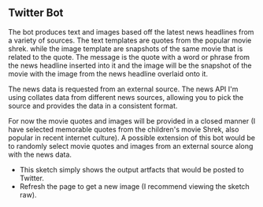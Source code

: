## Twitter Bot

The bot produces text and images based off the latest news headlines from a variety of sources. The text templates are quotes from the popular movie shrek. while the image template are snapshots of the same movie that is related to the quote. The message is the quote with a word or phrase from the news headline inserted into it and the image will be the snapshot of the movie with the image from the news headline overlaid onto it.

The news data is requested from an external source. The news API I'm using collates data from different news sources, allowing you to pick the source and provides the data in a consistent format.

For now the movie quotes and images will be provided in a closed manner (I have selected memorable quotes from the children's movie Shrek, also popular in recent internet culture). A possible extension of this bot would be to randomly select movie quotes and images from an external source along with the news data.

- This sketch simply shows the output artfacts that would be posted to Twitter.
- Refresh the page to get a new image (I recommend viewing the sketch raw).
